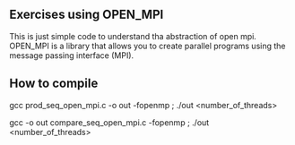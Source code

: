 ## Exercises using OPEN_MPI

This is just simple code to understand tha abstraction of
open mpi. OPEN_MPI is a library that allows you to create
parallel programs using the message passing interface (MPI).

## How to compile


gcc prod_seq_open_mpi.c -o out -fopenmp ; ./out <number_of_threads>

gcc -o out compare_seq_open_mpi.c -fopenmp ; ./out <number_of_threads>
